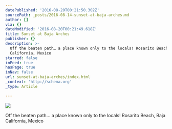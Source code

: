 ```yaml
---
datePublished: '2016-08-20T00:21:50.302Z'
sourcePath: _posts/2016-08-14-sunset-at-baja-arches.md
author: []
via: {}
dateModified: '2016-08-20T00:21:49.618Z'
title: Sunset at Baja Arches
publisher: {}
description: >-
  Off the beaten path… a place known only to the locals! Rosarito Beach, Baja
  California, Mexico
starred: false
inFeed: true
hasPage: true
inNav: false
url: sunset-at-baja-arches/index.html
_context: 'http://schema.org'
_type: Article

---
```

![](https://the-grid-user-content.s3-us-west-2.amazonaws.com/64a357f5-5acd-4c73-ac79-99edb0c67453.jpg)

Off the beaten path... a place known only to the locals! Rosarito Beach, Baja California, Mexico